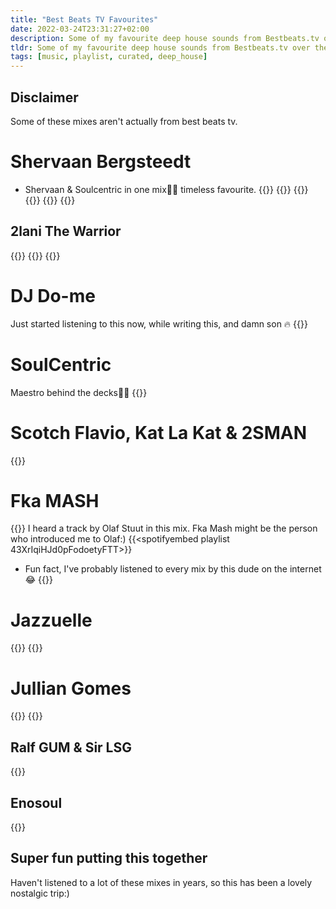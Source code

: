 ```yaml
---
title: "Best Beats TV Favourites"
date: 2022-03-24T23:31:27+02:00
description: Some of my favourite deep house sounds from Bestbeats.tv over the years
tldr: Some of my favourite deep house sounds from Bestbeats.tv over the years. Some of them are recent favourites too.
tags: [music, playlist, curated, deep_house]
---
```


## Disclaimer
Some of these mixes aren't actually from best beats tv.

# Shervaan Bergsteedt
- Shervaan & Soulcentric in one mix🙌🏾 timeless favourite.
{{<youtube H9elQVdCng8>}}
{{<youtube np8VKuNInmc>}}
{{<youtube ptuiK2lg1dI>}}
{{<youtube copjhQldzEg>}}
{{<youtube _7A6a1yiXU0>}}
{{<youtube VZlShJ5pwRU>}}

## 2lani The Warrior
{{<youtube XtPLaEA2Xk8>}}
{{<youtube cmRzVoliGwk>}}
{{<youtube Ht9x3ZDNXkg>}}

# DJ Do-me
Just started listening to this now, while writing this, and damn son 🔥
{{<youtube Oeu3oj-Orhs>}}

# SoulCentric
Maestro behind the decks🙌🏾
{{<youtube tZKRFqPOcug>}}


# Scotch Flavio, Kat La Kat & 2SMAN
{{<youtube ARZh-M5lfFM>}}

# Fka MASH
{{<youtube j9QP3SefUSk>}}
I heard a track by Olaf Stuut in this mix. Fka Mash might be the person who introduced me to Olaf:)
{{<spotifyembed playlist 43XrIqiHJd0pFodoetyFTT>}}

- Fun fact, I've probably listened to every mix by this dude on the internet😂
{{<youtube mB-kLPOvMMw>}}

# Jazzuelle
{{<youtube pvYfLp87I98>}}
{{<youtube QryGYXMgTzs>}}

# Jullian Gomes
{{<youtube ZgP1FwHdgGw>}}
{{<youtube Ij6WXvOkOUY>}}

## Ralf GUM & Sir LSG
{{<youtube VlThBaqmriA>}}

## Enosoul
{{<youtube mXFZI5iRpT0>}}

## Super fun putting this together
Haven't listened to a lot of these mixes in years, so this has been a lovely nostalgic trip:)